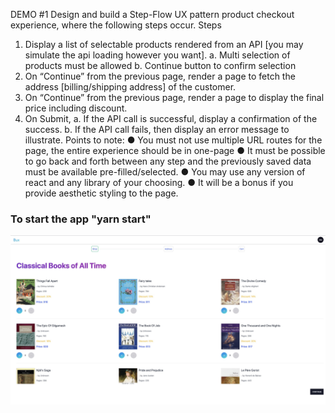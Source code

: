 DEMO #1
Design and build a Step-Flow UX pattern product checkout experience, where the following steps occur.
Steps

1. Display a list of selectable products rendered from an API [you may simulate the api loading however you want].
   a. Multi selection of products must be allowed
   b. Continue button to confirm selection
2. On “Continue” from the previous page, render a page to fetch the address
   [billing/shipping address] of the customer.
3. On “Continue” from the previous page, render a page to display the final price including
   discount.
4. On Submit,
   a. If the API call is successful, display a confirmation of the success.
   b. If the API call fails, then display an error message to illustrate.
   Points to note:
   ● You must not use multiple URL routes for the page, the entire experience should be in
   one-page
   ● It must be possible to go back and forth between any step and the previously saved data
   must be available pre-filled/selected.
   ● You may use any version of react and any library of your choosing.
   ● It will be a bonus if you provide aesthetic styling to the page.

### To start the app "yarn start"

![alt text](https://github.com/sidwachche/shopping-app/blob/main/public/images/app.jpeg)

